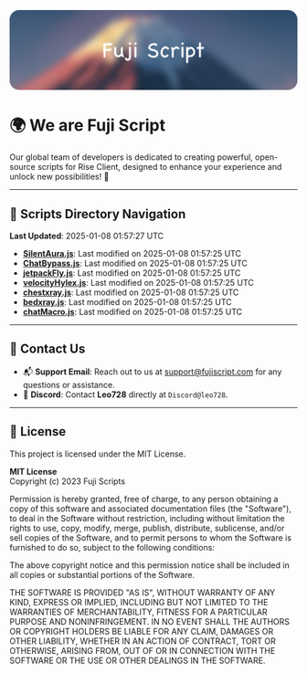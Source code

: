 ![Banner](.github/b.webp)

# 🌍 **We are Fuji Script**

Our global team of developers is dedicated to creating powerful, open-source scripts for Rise Client, designed to enhance your experience and unlock new possibilities! 🌟

---
<!-- SCRIPTS_NAVIGATION_START -->
## 📂 **Scripts Directory Navigation**

**Last Updated**: 2025-01-08 01:57:27 UTC

- **[SilentAura.js](scripts/SilentAura.js)**: Last modified on 2025-01-08 01:57:25 UTC
- **[ChatBypass.js](scripts/ChatBypass.js)**: Last modified on 2025-01-08 01:57:25 UTC
- **[jetpackFly.js](scripts/jetpackFly.js)**: Last modified on 2025-01-08 01:57:25 UTC
- **[velocityHylex.js](scripts/velocityHylex.js)**: Last modified on 2025-01-08 01:57:25 UTC
- **[chestxray.js](scripts/chestxray.js)**: Last modified on 2025-01-08 01:57:25 UTC
- **[bedxray.js](scripts/bedxray.js)**: Last modified on 2025-01-08 01:57:25 UTC
- **[chatMacro.js](scripts/chatMacro.js)**: Last modified on 2025-01-08 01:57:25 UTC

<!-- SCRIPTS_NAVIGATION_END -->

---

## 💬 **Contact Us**  
- 📬 **Support Email**: Reach out to us at [support@fujiscript.com](mailto:support@fujiscript.com) for any questions or assistance.  
- 💬 **Discord**: Contact **Leo728** directly at `Discord@leo728`.

---

## 📜 **License**

This project is licensed under the MIT License.  

**MIT License**  
Copyright (c) 2023 Fuji Scripts  

Permission is hereby granted, free of charge, to any person obtaining a copy of this software and associated documentation files (the "Software"), to deal in the Software without restriction, including without limitation the rights to use, copy, modify, merge, publish, distribute, sublicense, and/or sell copies of the Software, and to permit persons to whom the Software is furnished to do so, subject to the following conditions:  

The above copyright notice and this permission notice shall be included in all copies or substantial portions of the Software.  

THE SOFTWARE IS PROVIDED "AS IS", WITHOUT WARRANTY OF ANY KIND, EXPRESS OR IMPLIED, INCLUDING BUT NOT LIMITED TO THE WARRANTIES OF MERCHANTABILITY, FITNESS FOR A PARTICULAR PURPOSE AND NONINFRINGEMENT. IN NO EVENT SHALL THE AUTHORS OR COPYRIGHT HOLDERS BE LIABLE FOR ANY CLAIM, DAMAGES OR OTHER LIABILITY, WHETHER IN AN ACTION OF CONTRACT, TORT OR OTHERWISE, ARISING FROM, OUT OF OR IN CONNECTION WITH THE SOFTWARE OR THE USE OR OTHER DEALINGS IN THE SOFTWARE.  
